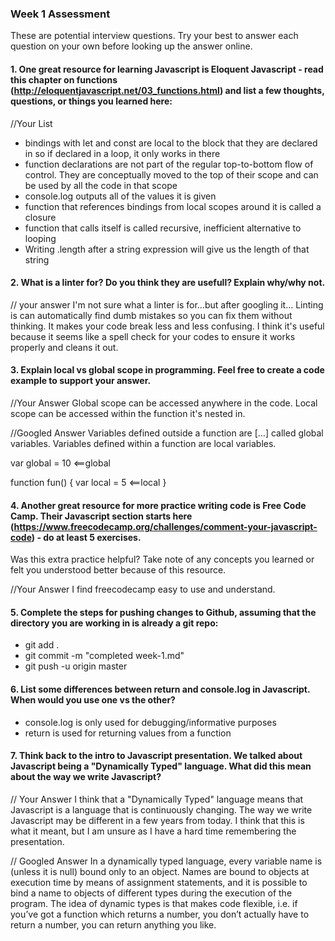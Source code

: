 ### Week 1 Assessment

These are potential interview questions. Try your best to answer each question on your own before looking up the answer online.

#### 1. One great resource for learning Javascript is Eloquent Javascript - read this chapter on functions (http://eloquentjavascript.net/03_functions.html) and list a few thoughts, questions, or things you learned here:

  //Your List
  - bindings with let and const are local to the block that they are declared in so if declared in a loop, it only works in there
  - function declarations are not part of the regular top-to-bottom flow of control. They are conceptually moved to the top of their scope and can be used by all the code in that scope
  - console.log outputs all of the values it is given
  - function that references bindings from local scopes around it is called a closure
  - function that calls itself is called recursive, inefficient alternative to looping
  - Writing .length after a string expression will give us the length of that string


#### 2. What is a linter for? Do you think they are usefull? Explain why/why not.

// your answer
I'm not sure what a linter is for...but after googling it...
Linting is can automatically find dumb mistakes so you can fix them without thinking. It makes your code break less and less confusing.
I think it's useful because it seems like a spell check for your codes to ensure it works properly and cleans it out.

#### 3. Explain local vs global scope in programming. Feel free to create a code example to support your answer.

  //Your Answer
  Global scope can be accessed anywhere in the code. Local scope can be accessed within the function it's nested in.

  //Googled Answer
  Variables defined outside a function are […] called global variables.
  Variables defined within a function are local variables.

  var global = 10  <==global

  function fun() {
    var local = 5  <==local
  }


#### 4. Another great resource for more practice writing code is Free Code Camp. Their Javascript section starts here (https://www.freecodecamp.org/challenges/comment-your-javascript-code) - do at least 5 exercises.

Was this extra practice helpful? Take note of any concepts you learned or felt you understood better because of this resource.

  //Your Answer
I find freecodecamp easy to use and understand.

#### 5. Complete the steps for pushing changes to Github, assuming that the directory you are working in is already a git repo:

- git add .
- git commit -m "completed week-1.md"
- git push -u origin master

#### 6. List some differences between return and console.log in Javascript. When would you use one vs the other?
- console.log is only used for debugging/informative purposes
- return is used for returning values from a function

#### 7. Think back to the intro to Javascript presentation. We talked about Javascript being a "Dynamically Typed" language. What did this mean about the way we write Javascript?

// Your Answer
I think that a "Dynamically Typed" language means that Javascript is a language that is continuously changing. The way we write Javascript may be different in a few years from today. I think that this is what it meant, but I am unsure as I have a hard time remembering the presentation.

// Googled Answer
In a dynamically typed language, every variable name is (unless it is null) bound only to an object.
Names are bound to objects at execution time by means of assignment statements, and it is possible to bind a name to objects of different types during the execution of the program. The idea of dynamic types is that makes code flexible, i.e. if you’ve got a function which returns a number, you don’t actually have to return a number, you can return anything you like.
